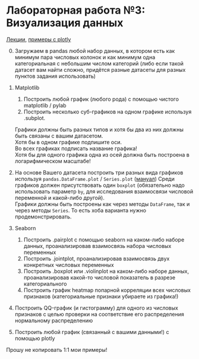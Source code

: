 # Лабораторная работа №3: Визуализация данных

[Лекции](visualization.ipynb), [примеры с plotly](https://nbviewer.jupyter.org/github/despairr/ds_course_2020/blob/master/visualization-plotly.ipynb)

0. Загружаем в pandas любой набор данных, в котором есть как минимум пара числовых колонок и как минимум одна категориальная с небольшим числом категорий (либо если такой датасет вам найти сложно, придётся разные датасеты для разных пунктов задания использовать)

1. Matplotlib
    1. Построить любой график (любого рода) с помощью чистого matplotlib / pylab
    2. Построить несколько суб-графиков на одном графике используя .subplot.

    Графики должны быть разных типов и хотя бы два из них должны быть связаны с вашим датасетом.  
    Хотя бы в одном графике подпишите оси.  
    Во всех графиках подписать название графика!  
    Хотя бы для одного графика одна из осей должна быть построена в логарифмическом масштабе!

2. На основе Вашего датасета построить три разных вида графиков используя `pandas.DataFrame.plot` / `Series.plot` ([мануал](https://pandas.pydata.org/pandas-docs/stable/user_guide/visualization.html))
    Среди графиков должен присутствовать один `boxplot` (обязательно надо использовать параметр `by`, для исследования взаимосвязи числовой переменной и какой-либо другой).  
    Графики должны быть построены как через методы `DataFrame`, так и через методы `Series`. То есть хоба варианта нужно продемонстрировать.

3. Seaborn
    1. Построить .pairplot с помощью seaborn на каком-либо наборе данных, проанализировав взаимосвязь набора числовых переменных
    2. Построить .jointplot, проанализировав взаимосвязь двух конкретных числовых переменных
    3. Построить .boxplot или .violinplot на каком-либо наборе данных, проанализировав какой-то числовой показатель в разрезе категориального
    4. Построить график heatmap попарной корреляции всех числовых признаков (категориальные признаки убираете из графика!)

4. Построить QQ-график (и гистограмму) для одного из числовых признаков с целью проверки на соответствие его распределения нормальному распределению

5. Построить любой график (связанный с вашими данными!) с помощью plotly

Прошу не копировать 1:1 мои примеры!
